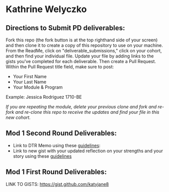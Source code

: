 # Kathrine Welyczko

## Directions to Submit PD deliverables:
Fork this repo (the fork button is at the top righthand side of your screen) and then clone it to create a copy of this repository to use on your machine. From the ReadMe, click on "deliverable_submissions," click on your cohort, and then find your individual file. Update your file by adding links to the gists you've completed for each deliverable. Then create a Pull Request. Within the Pull Request title field, make sure to post:

* Your First Name
* Your Last Name
* Your Module & Program

Example: Jessica Rodriguez 1710-BE

*If you are repeating the module, delete your previous clone and fork and re-fork and re-clone this repo to receive the updates and find your file in this new cohort.*

## Mod 1 Second Round Deliverables:
* Link to DTR Memo using these [guidelines](https://github.com/turingschool/career-development-curriculum/blob/master/module_one/dtr_guidelines_memo.md):
* Link to new gist with your updated reflection on your strengths and your story using these [guidelines](https://github.com/turingschool/career-development-curriculum/blob/master/module_one/strengths_storytelling_follow-up.md)


## Mod 1 First Round Deliverables:
LINK TO GISTS:
https://gist.github.com/katyjane8

